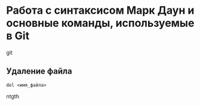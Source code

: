 # Работа с синтаксисом Марк Даун и основные команды, используемые в Git
git
## Удаление файла
```
del <имя_файла>
```
ntgth
